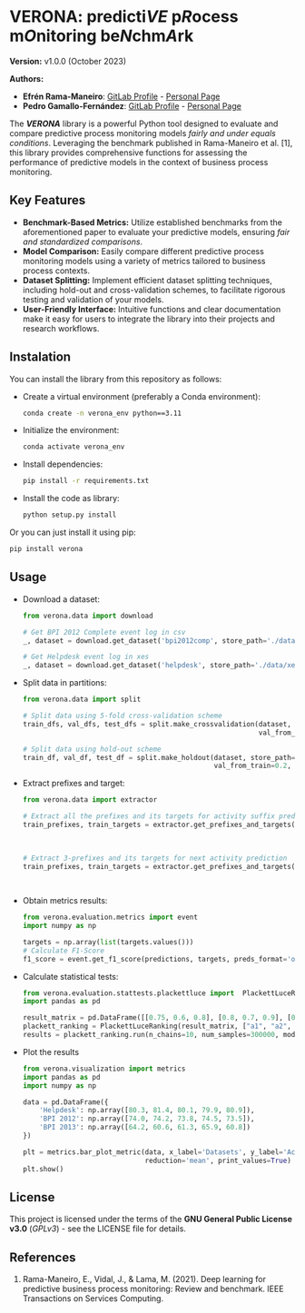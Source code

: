 # VERONA: predicti<i>VE</i> p<i>R</i>ocess m<i>O</i>nitoring be<i>N</i>chm<i>A</i>rk

**Version:** v1.0.0 (October 2023)

**Authors:**
 - **Efrén Rama-Maneiro**: [GitLab Profile](https://gitlab.citius.usc.es/efren.rama) -
[Personal Page](https://citius.gal/team/efren-rama-maneiro)
 - **Pedro Gamallo-Fernández**: [GitLab Profile](https://gitlab.citius.usc.es/pedro.gamallo) -
[Personal Page](https://citius.gal/team/pedro-gamallo-fernandez)


The ***VERONA*** library is a powerful Python tool designed to evaluate and compare predictive process
monitoring models *fairly and under equals conditions*. Leveraging the benchmark published in Rama-Maneiro et al. [1],
this library provides comprehensive functions for assessing the performance of predictive models in the context of 
business process monitoring.

## Key Features
- **Benchmark-Based Metrics:** Utilize established benchmarks from the aforementioned paper to evaluate your 
predictive models, ensuring *fair and standardized comparisons*.
- **Model Comparison:** Easily compare different predictive process monitoring models using a variety of metrics 
tailored to business process contexts.
- **Dataset Splitting:** Implement efficient dataset splitting techniques, including hold-out and cross-validation 
schemes, to facilitate rigorous testing and validation of your models.
- **User-Friendly Interface:** Intuitive functions and clear documentation make it easy for users to integrate the 
library into their projects and research workflows.

## Instalation
You can install the library from this repository as follows:
- Create a virtual environment (preferably a Conda environment):
    ```bash
    conda create -n verona_env python==3.11
    ```
- Initialize the environment:
    ```bash
    conda activate verona_env
    ```
- Install dependencies:
    ```bash
    pip install -r requirements.txt
    ```
- Install the code as library:
    ```bash
    python setup.py install
    ```

Or you can just install it using pip:
```bash
pip install verona
```

## Usage

- Download a dataset:
    ```python
    from verona.data import download

    # Get BPI 2012 Complete event log in csv
    _, dataset = download.get_dataset('bpi2012comp', store_path='./data/csv', extension='csv')
  
    # Get Helpdesk event log in xes
    _, dataset = download.get_dataset('helpdesk', store_path='./data/xes', extension='xes')
    ```

- Split data in partitions:
    ```python
    from verona.data import split
  
    # Split data using 5-fold cross-validation scheme
    train_dfs, val_dfs, test_dfs = split.make_crossvalidation(dataset, store_path='./data/csv/cv', cv_folds=5,
                                                              val_from_train=0.2, case_column='case:concept:name')
  
    # Split data using hold-out scheme
    train_df, val_df, test_df = split.make_holdout(dataset, store_path='./data/csv/holdout', test_size=0.2,
                                                   val_from_train=0.2, case_column='case:column:name')                                                      
    ```
  
- Extract prefixes and target:
    ```python
    from verona.data import extractor
  
    # Extract all the prefixes and its targets for activity suffix prediction
    train_prefixes, train_targets = extractor.get_prefixes_and_targets(train_df, 'activity_suffix',
                                                                       case_id='case:concept:name',
                                                                       activity_id='concept:name')
  
    # Extract 3-prefixes and its targets for next activity prediction 
    train_prefixes, train_targets = extractor.get_prefixes_and_targets(train_df, 'next_activity', prefix_size=3,
                                                                       case_id='case:concept:name',
                                                                       activity_id='concept:name')
    ```

- Obtain metrics results:
    ```python
    from verona.evaluation.metrics import event
    import numpy as np
  
    targets = np.array(list(targets.values()))
    # Calculate F1-Score
    f1_score = event.get_f1_score(predictions, targets, preds_format='onehot', gt_format='labels')
    ```

- Calculate statistical tests:
    ```python
    from verona.evaluation.stattests.plackettluce import  PlackettLuceRanking
    import pandas as pd
  
    result_matrix = pd.DataFrame([[0.75, 0.6, 0.8], [0.8, 0.7, 0.9], [0.9, 0.8, 0.7]])
    plackett_ranking = PlackettLuceRanking(result_matrix, ["a1", "a2", "a3"])
    results = plackett_ranking.run(n_chains=10, num_samples=300000, mode="max")
    ```
- Plot the results
    ```python
    from verona.visualization import metrics
    import pandas as pd
    import numpy as np
  
    data = pd.DataFrame({
        'Helpdesk': np.array([80.3, 81.4, 80.1, 79.9, 80.9]),
        'BPI 2012': np.array([74.0, 74.2, 73.8, 74.5, 73.5]),
        'BPI 2013': np.array([64.2, 60.6, 61.3, 65.9, 60.8])
    })

    plt = metrics.bar_plot_metric(data, x_label='Datasets', y_label='Accuracies',
                                  reduction='mean', print_values=True)
    plt.show()
    ```

## License
This project is licensed under the terms of the **GNU General Public License v3.0** (*GPLv3*) - see the LICENSE file 
for details.

## References
1. Rama-Maneiro, E., Vidal, J., & Lama, M. (2021). Deep learning for predictive business process monitoring: Review and 
benchmark. IEEE Transactions on Services Computing.
